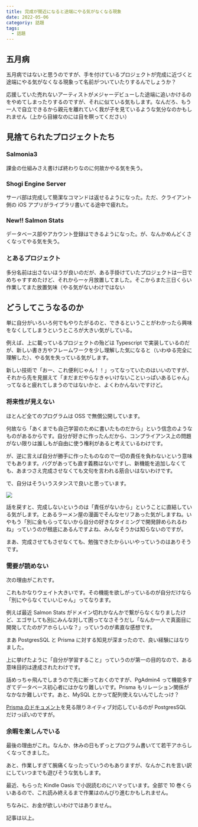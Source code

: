 ```yaml
---
title: 完成が間近になると途端にやる気がなくなる現象
date: 2022-05-06
categoriy: 話題
tags:
  - 話題
---
```


## 五月病

五月病ではないと思うのですが、手を付けているプロジェクトが完成に近づくと途端にやる気がなくなる現象って名前がついていたりするんでしょうか？

応援していた売れないアーティストがメジャーデビューした途端に追いかけるのをやめてしまったりするのですが、それに似ている気もします。なんだろ、もう一人で自立できるから親元を離れていく我が子を見ているような気分なのかもしれません（上から目線なのには目を瞑ってください）

## 見捨てられたプロジェクトたち

### Salmonia3

課金の仕組みさえ書けば終わりなのに何故かやる気を失う。

### Shogi Engine Server

サーバ部は完成して簡潔なコマンドは返せるようになった。ただ、クライアント側の iOS アプリがライブラリ書いてる途中で疲れた。

### New!! Salmon Stats

データベース部やアカウント登録はできるようになった。が、なんかめんどくさくなってやる気を失う。

### とあるプロジェクト

多分名前は出さないほうが良いのだが、ある手掛けていたプロジェクトは一日でめちゃすすめたけど、それから一ヶ月放置してました。そこからまた三日くらい作業してまた放置気味（やる気がないわけではない

## どうしてこうなるのか

単に自分がいろいろ何でもやりたがるのと、できるということがわかったら興味をなくしてしまうというところが大きい気がしている。

例えば、上に載っているプロジェクトの殆どは Typescript で実装しているのだが、新しい書き方やフレームワークを少し理解した気になると（いわゆる完全に理解した）、やる気を失っている気がします。

新しい技術で「おー、これ便利じゃん！！」ってなっていたのはいいのですが、それから先を見据えて「まだまだやらなきゃいけないこといっぱいあるじゃん」ってなると疲れてしまうのではないかと、よくわかんないですけど。

### 将来性が見えない

ほとんど全てのプログラムは OSS で無償公開しています。

何故なら「あくまでも自己学習のために書いたものだから」という信念のようなものがあるからです。自分が好きに作ったんだから、コンプライアンス上の問題がない限りは誰しもが自由に使う権利があると考えているわけです。

が、逆に言えば自分が勝手に作ったものなので一切の責任を負わないという意味でもあります。バグがあっても直す義務はないですし、新機能を追加しなくても、あまつさえ完成させなくても文句を言われる筋合いはないわけです。

で、自分はそういうスタンスで良いと思っています。

![](https://pbs.twimg.com/media/Dz3IKWmVAAAK6-9.jpg)

話を戻すと、完成しないというのは「責任がないから」ということに直結している気がします。とあるラーメン屋の漫画でそんなセリフあった気がしますね。いやもう「別に金もらってないから自分の好きなタイミングで開発辞められるわね」っていうのが根底にあるんですよね、みんなそうかは知らないのですが。

まあ、完成させてもさせなくても、勉強できたからいいやっていうのはありそうです。

### 需要が読めない

次の理由がこれです。

これもかなりウェイト大きいです。その機能を欲しがっているのが自分だけなら「別にやらなくていいじゃん」ってなります。

例えば最近 Salmon Stats がドメイン切れかなんかで繋がらなくなりましたけど、エゴサしても別にみんな対して困ってなさそうだし「なんか一人で真面目に開発してたのがアホらしいな？」っていうのが素直な感想です。

まあ PostgresSQL と Prisma に対する知見が深まったので、良い経験にはなりました。

上に挙げたように「自分が学習すること」っていうのが第一の目的なので、ある意味目的は達成されたわけです。

話めっちゃ飛んでしまうので先に断っておくのですが、PgAdmin4 って機能多すぎてデータベース初心者にはかなり難しいです。Prisma もリレーション関係がなかなか難しいです。あと、MySQL とかって配列使えないんでしたっけ？

[Prisma のドキュメント](https://www.prisma.io/docs/guides/upgrade-guides/upgrade-from-prisma-1/schema-incompatibilities-mysql#scalar-lists-arrays-are-maintained-with-extra-table)を見る限りネイティブ対応しているのが PostgresSQL だけっぽいのですが。

### 余暇を楽しんでいる

最後の理由がこれ。なんか、休みの日もずっとプログラム書いてて若干アホらしくなってきました。

あと、作業しすぎて腕痛くなったっていうのもありますが、なんかこれを言い訳にしていつまでも遊びそうな気もします。

最近、もらった Kindle Oasis で小説読むのにハマっています。全部で 10 巻くらいあるので、これ読み終えるまで作業はのんびり進むかもしれません。

ちなみに、お金が欲しいわけではありません。

記事は以上。
